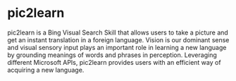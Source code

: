 # pic2learn

pic2learn is a Bing Visual Search Skill that allows users to take a picture and get an instant translation in a foreign language. 
Vision is our dominant sense and visual sensory input plays an important role in learning a new language by grounding meanings of words and phrases in perception. Leveraging different Microsoft APIs, pic2learn provides users with an efficient way of acquiring a new language.

